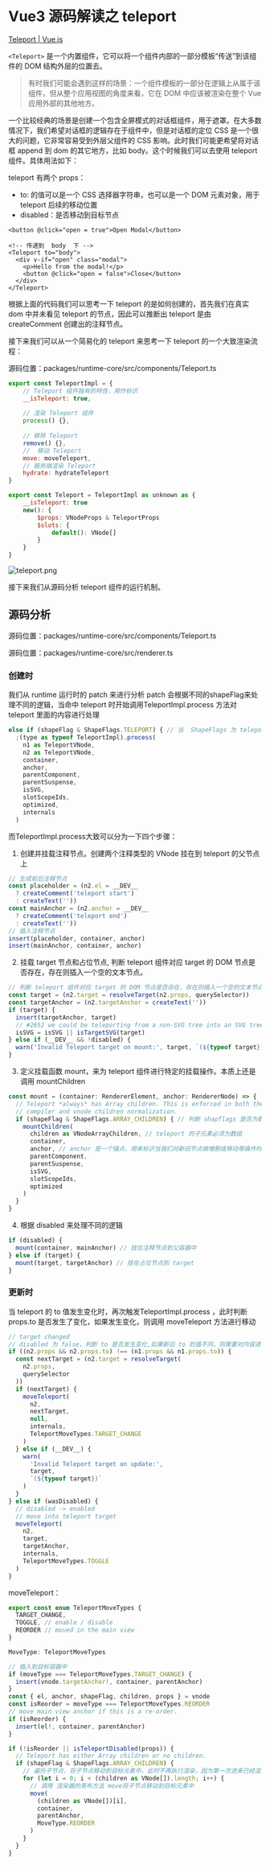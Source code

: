 # Vue3 源码解读之 teleport

[Teleport | Vue.js](https://cn.vuejs.org/guide/built-ins/teleport.html)

`<Teleport>` 是一个内置组件，它可以将一个组件内部的一部分模板“传送”到该组件的 DOM 结构外层的位置去。

> 有时我们可能会遇到这样的场景：一个组件模板的一部分在逻辑上从属于该组件，但从整个应用视图的角度来看，它在 DOM 中应该被渲染在整个 Vue 应用外部的其他地方。

一个比较经典的场景是创建一个包含全屏模式的对话框组件，用于遮罩。在大多数情况下，我们希望对话框的逻辑存在于组件中，但是对话框的定位 CSS 是一个很大的问题，它非常容易受到外层父组件的 CSS 影响。此时我们可能更希望将对话框  append  到 dom 的其它地方，比如 body。这个时候我们可以去使用 teleport 组件。具体用法如下：

teleport  有两个 props：

- to: 的值可以是一个 CSS 选择器字符串，也可以是一个 DOM 元素对象，用于 teleport 后续的移动位置
- disabled：是否移动到目标节点

```vue
<button @click="open = true">Open Modal</button>

<!-- 传递到  body  下 -->
<Teleport to="body">
  <div v-if="open" class="modal">
    <p>Hello from the modal!</p>
    <button @click="open = false">Close</button>
  </div>
</Teleport>
```

根据上面的代码我们可以思考一下 teleport 的是如何创建的，首先我们在真实 dom 中并未看见 teleport 的节点，因此可以推断出 teleport 是由 createComment 创建出的注释节点。

接下来我们可以从一个简易化的 teleport  来思考一下  teleport  的一个大致渲染流程：

源码位置：packages/runtime-core/src/components/Teleport.ts

```js
export const TeleportImpl = {
    // Teleport 组件独有的特性，用作标识
    __isTeleport: true,
    
    // 渲染 Teleport 组件
    process() {},
    
    // 移除 Teleport
    remove() {},
    //  移动 Teleport
    move: moveTeleport,
    // 服务端渲染 Teleport
    hydrate: hydrateTeleport
}

export const Teleport = TeleportImpl as unknown as {
    __isTeleport: true
    new(): {
        $props: VNodeProps & TeleportProps
        $slots: {
            default(): VNode[]
        }
    }
}
```

![teleport.png](./images/teleport.png)

接下来我们从源码分析 teleport 组件的运行机制。

## 源码分析

源码位置：packages/runtime-core/src/components/Teleport.ts

源码位置：packages/runtime-core/src/renderer.ts

### 创建时

我们从  runtime  运行时的 patch 来进行分析 patch  会根据不同的shapeFlag来处理不同的逻辑，当命中  teleport 时开始调用TeleportImpl.process 方法对  teleport 里面的内容进行处理

```js
else if (shapeFlag & ShapeFlags.TELEPORT) { // 当  ShapeFlags 为 teleport
  ;(type as typeof TeleportImpl).process(
    n1 as TeleportVNode,
    n2 as TeleportVNode,
    container,
    anchor,
    parentComponent,
    parentSuspense,
    isSVG,
    slotScopeIds,
    optimized,
    internals
  )
```

而TeleportImpl.process大致可以分为一下四个步骤：

1.  创建并挂载注释节点。创建两个注释类型的 VNode  挂在到 teleport 的父节点上

```js
// 生成前后注释节点
const placeholder = (n2.el = __DEV__
  ? createComment('teleport start')
  : createText(''))
const mainAnchor = (n2.anchor = __DEV__
  ? createComment('teleport end')
  : createText(''))
// 插入注释节点
insert(placeholder, container, anchor)
insert(mainAnchor, container, anchor)
```

2.  挂载 target 节点和占位节点, 判断 teleport 组件对应 target 的 DOM 节点是否存在，存在则插入一个空的文本节点。

```js
// 判断 teleport 组件对应 target 的 DOM 节点是否存在，存在则插入一个空的文本节点
const target = (n2.target = resolveTarget(n2.props, querySelector))
const targetAnchor = (n2.targetAnchor = createText(''))
if (target) {
  insert(targetAnchor, target)
  // #2652 we could be teleporting from a non-SVG tree into an SVG tree
  isSVG = isSVG || isTargetSVG(target)
} else if (__DEV__ && !disabled) {
  warn('Invalid Teleport target on mount:', target, `(${typeof target})`)
}
```

3.  定义挂载函数  mount，来为 teleport 组件进行特定的挂载操作。本质上还是调用 mountChildren
    
```js
const mount = (container: RendererElement, anchor: RendererNode) => {
  // Teleport *always* has Array children. This is enforced in both the
  // compiler and vnode children normalization.
  if (shapeFlag & ShapeFlags.ARRAY_CHILDREN) { // 判断 shapflags 是否为数组
    mountChildren(
      children as VNodeArrayChildren, // teleport 的子元素必须为数组
      container,
      anchor, // anchor 是一个锚点，用来标识当我们对新旧节点做增删或移动等操作时，以哪个节点为参照物
      parentComponent,
      parentSuspense,
      isSVG,
      slotScopeIds,
      optimized
    )
  }
}
```

4.  根据 disabled 来处理不同的逻辑

```js
if (disabled) {
  mount(container, mainAnchor) // 挂在注释节点到父容器中
} else if (target) {
  mount(target, targetAnchor) // 挂在占位节点到 target
}
```

### 更新时

当  teleport  的  to 值发生变化时，再次触发TeleportImpl.process ，此时判断 props.to  是否发生了变化，如果发生变化，则调用 moveTeleport 方法进行移动

```js
// target changed
// disabled 为 false，判断 to 是否发生变化,如果新旧 to 的值不同，则需要对内容进行移动
if ((n2.props && n2.props.to) !== (n1.props && n1.props.to)) {
  const nextTarget = (n2.target = resolveTarget(
    n2.props,
    querySelector
  ))
  if (nextTarget) {
    moveTeleport(
      n2,
      nextTarget,
      null,
      internals,
      TeleportMoveTypes.TARGET_CHANGE
    )
  } else if (__DEV__) {
    warn(
      'Invalid Teleport target on update:',
      target,
      `(${typeof target})`
    )
  }
} else if (wasDisabled) {
  // disabled -> enabled
  // move into teleport target
  moveTeleport(
    n2,
    target,
    targetAnchor,
    internals,
    TeleportMoveTypes.TOGGLE
  )
}
```

moveTeleport：

```js
export const enum TeleportMoveTypes {
  TARGET_CHANGE,
  TOGGLE, // enable / disable
  REORDER // moved in the main view
}

MoveType: TeleportMoveTypes
```

```js
// 插入到目标容器中
if (moveType === TeleportMoveTypes.TARGET_CHANGE) {
  insert(vnode.targetAnchor!, container, parentAnchor)
}
const { el, anchor, shapeFlag, children, props } = vnode
const isReorder = moveType === TeleportMoveTypes.REORDER
// move main view anchor if this is a re-order.
if (isReorder) {
  insert(el!, container, parentAnchor)
}

if (!isReorder || isTeleportDisabled(props)) {
  // Teleport has either Array children or no children.
  if (shapeFlag & ShapeFlags.ARRAY_CHILDREN) {
    // 遍历子节点，将子节点移动到目标元素中，此时不再执行渲染，因为第一次进来已经渲染过了
    for (let i = 0; i < (children as VNode[]).length; i++) {
      // 调用 渲染器的黑布方法 move将子节点移动到目标元素中
      move(
        (children as VNode[])[i],
        container,
        parentAnchor,
        MoveType.REORDER
      )
    }
  }
}
```
